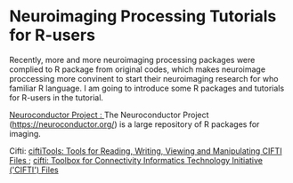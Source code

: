 # Neuroimaging Processing Tutorials for  R-users

Recently, more and more neuroimaging processing packages were complied to R package from original codes, which makes neuroimage proccessing more convinent to start their neuroimaging research for who familiar R language. I am going to introduce some R packages and tutorials for R-users in the tutorial.



<a href = "https://neuroconductor.org/tutorials" > Neuroconductor Project : </a> The Neuroconductor Project (https://neuroconductor.org/) is a large repository of R packages for imaging. 


Cifti:  <a href = "https://cran.r-project.org/web/packages/ciftiTools/index.html"> ciftiTools: Tools for Reading, Writing, Viewing and Manipulating CIFTI Files </a> ; <a href = "https://cran.rstudio.com/web/packages/cifti/index.html"> cifti: Toolbox for Connectivity Informatics Technology Initiative ('CIFTI') Files </a>
